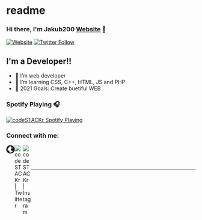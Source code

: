 # readme
### Hi there, I'm Jakub200   [Website] 👋

[![Website](https://img.shields.io/website?label=sympyjs.tk&style=for-the-badge&url=https://sympy.xyz)](https://sympy.xyz)
[![Twitter Follow](https://img.shields.io/twitter/follow/sympy_js?color=1DA1F2&logo=twitter&style=for-the-badge)](https://twitter.com/sympy_js)

## I'm a  Developer!!

- 🌱 I’m web developer
- 👯 I’m learning CSS, C++, HTML, JS and PHP
- 🥅 2021 Goals: Create buetiful WEB

### Spotify Playing 🎧

[<img src="https://now-playing-codestackr.vercel.app/api/spotify-playing" alt="codeSTACKr Spotify Playing" width="350" />](https://open.spotify.com/user/11185601910?si=rYp6ZsSXT0emfIAnzEMo6g)

### Connect with me:

[<img align="left" alt="codeSTACKr.com" width="22px" src="https://raw.githubusercontent.com/iconic/open-iconic/master/svg/globe.svg" />][website]
[<img align="left" alt="codeSTACKr | Twitter" width="22px" src="https://cdn.jsdelivr.net/npm/simple-icons@v3/icons/twitter.svg" />][twitter]
[<img align="left" alt="codeSTACKr | Instagram" width="22px" src="https://cdn.jsdelivr.net/npm/simple-icons@v3/icons/twitter.svg" />][instagram]

<br />
<br />
<br />

---
[website]: https://sympy.xyz/
[twitter]: https://twitter.com/sympy_js
[instagram]: https://www.instagram.com/jakub200_cz/
